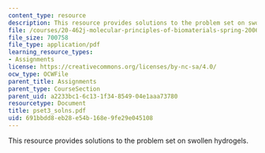 ```yaml
---
content_type: resource
description: This resource provides solutions to the problem set on swollen hydrogels.
file: /courses/20-462j-molecular-principles-of-biomaterials-spring-2006/691bbdd8eb28e54b168e9fe29e045108_pset3_solns.pdf
file_size: 700758
file_type: application/pdf
learning_resource_types:
- Assignments
license: https://creativecommons.org/licenses/by-nc-sa/4.0/
ocw_type: OCWFile
parent_title: Assignments
parent_type: CourseSection
parent_uid: a2233bc1-6c13-1f34-8549-04e1aaa73780
resourcetype: Document
title: pset3_solns.pdf
uid: 691bbdd8-eb28-e54b-168e-9fe29e045108
---
```

This resource provides solutions to the problem set on swollen hydrogels.